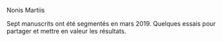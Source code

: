 Nonis Martiis

Sept manuscrits ont été segmentés en mars 2019. Quelques essais pour partager et mettre en valeur les résultats.
